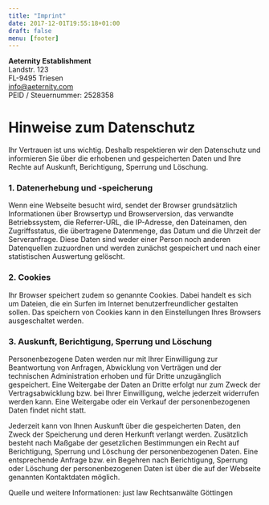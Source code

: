 ```yaml
---
title: "Imprint"
date: 2017-12-01T19:55:18+01:00
draft: false
menu: [footer]
---
```

**Aeternity Establishment**<br>
Landstr. 123 <br>
FL-9495 Triesen <br>
info@aeternity.com <br>
PEID / Steuernummer: 2528358 <br>

# Hinweise zum Datenschutz

Ihr Vertrauen ist uns wichtig. Deshalb respektieren wir den Datenschutz und informieren Sie über die erhobenen und gespeicherten Daten und Ihre Rechte auf Auskunft, Berichtigung, Sperrung und Löschung.

### 1. Datenerhebung und -speicherung

Wenn eine Webseite besucht wird, sendet der Browser grundsätzlich Informationen über Browsertyp und Browserversion, das verwandte Betriebssystem, die Referrer-URL, die IP-Adresse, den Dateinamen, den Zugriffsstatus, die übertragene Datenmenge, das Datum und die Uhrzeit der Serveranfrage. Diese Daten sind weder einer Person noch anderen Datenquellen zuzuordnen und werden zunächst gespeichert und nach einer statistischen Auswertung gelöscht.

### 2. Cookies

Ihr Browser speichert zudem so genannte Cookies. Dabei handelt es sich um Dateien, die ein Surfen im Internet benutzerfreundlicher gestalten sollen. Das speichern von Cookies kann in den Einstellungen Ihres Browsers ausgeschaltet werden.

### 3. Auskunft, Berichtigung, Sperrung und Löschung

Personenbezogene Daten werden nur mit Ihrer Einwilligung zur Beantwortung von Anfragen, Abwicklung von Verträgen und der technischen Administration erhoben und für Dritte unzugänglich gespeichert. Eine Weitergabe der Daten an Dritte erfolgt nur zum Zweck der Vertragsabwicklung bzw. bei Ihrer Einwilligung, welche jederzeit widerrufen werden kann. Eine Weitergabe oder ein Verkauf der personenbezogenen Daten findet nicht statt.

Jederzeit kann von Ihnen Auskunft über die gespeicherten Daten, den Zweck der Speicherung und deren Herkunft verlangt werden. Zusätzlich besteht nach Maßgabe der gesetzlichen Bestimmungen ein Recht auf Berichtigung, Sperrung und Löschung der personenbezogenen Daten. Eine entsprechende Anfrage bzw. ein Begehren nach Berichtigung, Sperrung oder Löschung der personenbezogenen Daten ist über die auf der Webseite genannten Kontaktdaten möglich.

Quelle und weitere Informationen: just law Rechtsanwälte Göttingen

